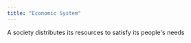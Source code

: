 ```yaml
---
title: "Economic System"
---
```

A society distributes its resources to satisfy its people's needs

